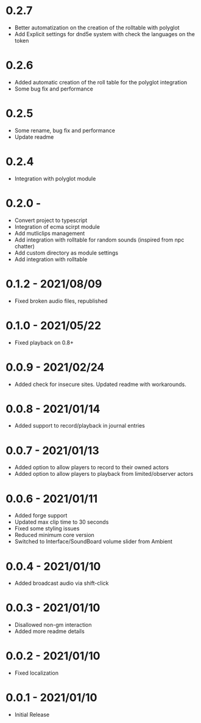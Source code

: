 # 0.2.7

- Better automatization on the creation of the rolltable with polyglot
- Add Explicit settings for dnd5e system with check the languages on the token

# 0.2.6

- Added automatic creation of the roll table for the polyglot integration
- Some bug fix and performance

# 0.2.5

- Some rename, bug fix and performance
- Update readme

# 0.2.4

- Integration with polyglot module

# 0.2.0 - 

- Convert project to typescript
- Integration of ecma scirpt module
- Add mutliclips management
- Add integration with rolltable for random sounds (inspired from npc chatter)
- Add custom directory as module settings
- Add integration with rolltable

# 0.1.2 - 2021/08/09

* Fixed broken audio files, republished

# 0.1.0 - 2021/05/22

* Fixed playback on 0.8+

# 0.0.9 - 2021/02/24

* Added check for insecure sites. Updated readme with workarounds.

# 0.0.8 - 2021/01/14

* Added support to record/playback in journal entries

# 0.0.7 - 2021/01/13

* Added option to allow players to record to their owned actors
* Added option to allow players to playback from limited/observer actors

# 0.0.6 - 2021/01/11

* Added forge support
* Updated max clip time to 30 seconds
* Fixed some styling issues
* Reduced minimum core version
* Switched to Interface/SoundBoard volume slider from Ambient

# 0.0.4 - 2021/01/10

* Added broadcast audio via shift-click

# 0.0.3 - 2021/01/10

* Disallowed non-gm interaction
* Added more readme details

# 0.0.2 - 2021/01/10

* Fixed localization

# 0.0.1 - 2021/01/10

* Initial Release
